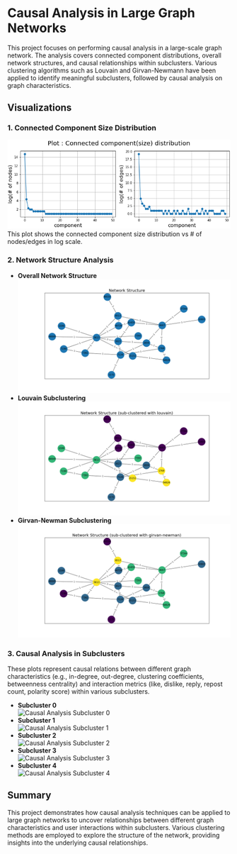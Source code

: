 # Causal Analysis in Large Graph Networks

This project focuses on performing causal analysis in a large-scale graph network. The analysis covers connected component distributions, overall network structures, and causal relationships within subclusters. Various clustering algorithms such as Louvain and Girvan-Newmann have been applied to identify meaningful subclusters, followed by causal analysis on graph characteristics.

## Visualizations

### 1. Connected Component Size Distribution
![Skewed Distribution](skewed_1.png)
This plot shows the connected component size distribution vs # of nodes/edges in log scale.

### 2. Network Structure Analysis
- **Overall Network Structure**  
  ![Overall Network Structure](lwcc2_overall.png)
- **Louvain Subclustering**  
  ![Louvain Subclustering](lwcc2_louvain.png)
- **Girvan-Newman Subclustering**  
  ![Girvan-Newman Subclustering](lwcc2_girvan.png)

### 3. Causal Analysis in Subclusters
These plots represent causal relations between different graph characteristics (e.g., in-degree, out-degree, clustering coefficients, betweenness centrality) and interaction metrics (like, dislike, reply, repost count, polarity score) within various subclusters.

- **Subcluster 0**  
  ![Causal Analysis Subcluster 0](causal_analysis/0.png)
- **Subcluster 1**  
  ![Causal Analysis Subcluster 1](causal_analysis/1.png)
- **Subcluster 2**  
  ![Causal Analysis Subcluster 2](causal_analysis/2.png)
- **Subcluster 3**  
  ![Causal Analysis Subcluster 3](causal_analysis/3.png)
- **Subcluster 4**  
  ![Causal Analysis Subcluster 4](causal_analysis/4.png)

## Summary
This project demonstrates how causal analysis techniques can be applied to large graph networks to uncover relationships between different graph characteristics and user interactions within subclusters. Various clustering methods are employed to explore the structure of the network, providing insights into the underlying causal relationships.
